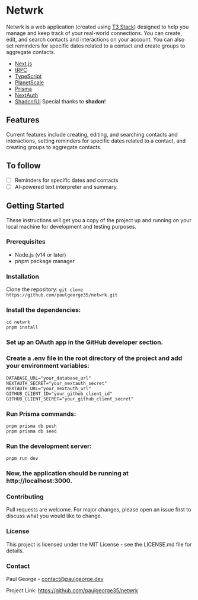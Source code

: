 # Netwrk

Netwrk is a web application (created using [T3 Stack](https://create.t3.gg/)) designed to help you manage and keep track of your real-world connections. You can create, edit, and search contacts and interactions on your account. You can also set reminders for specific dates related to a contact and create groups to aggregate contacts.

- [Next.js](https://nextjs.org)
- [tRPC](https://trpc.io/)
- [TypeScript](https://www.typescriptlang.org/)
- [PlanetScale](https://planetscale.com/)
- [Prisma](https://www.prisma.io/)
- [NextAuth](https://next-auth.js.org/)
- [Shadcn/UI](https://ui.shadcn.com/) Special thanks to **shadcn**!

## Features

Current features include creating, editing, and searching contacts and interactions, setting reminders for specific dates related to a contact, and creating groups to aggregate contacts.

## To follow

- [ ] Reminders for specific dates and contacts
- [ ] AI-powered text interpreter and summary.

## Getting Started

These instructions will get you a copy of the project up and running on your local machine for development and testing purposes.

### Prerequisites

- Node.js (v14 or later)
- pnpm package manager

### Installation

Clone the repository:
`git clone https://github.com/paulgeorge35/netwrk.git`

### Install the dependencies:

```
cd netwrk
pnpm install
```

### Set up an OAuth app in the GitHub developer section.

### Create a .env file in the root directory of the project and add your environment variables:

```
DATABASE_URL="your_database_url"
NEXTAUTH_SECRET="your_nextauth_secret"
NEXTAUTH_URL="your_nextauth_url"
GITHUB_CLIENT_ID="your_github_client_id"
GITHUB_CLIENT_SECRET="your_github_client_secret"
```

### Run Prisma commands:

```
pnpm prisma db push
pnpm prisma db seed
```

### Run the development server:

```
pnpm run dev
```

### Now, the application should be running at http://localhost:3000.

### Contributing

Pull requests are welcome. For major changes, please open an issue first to discuss what you would like to change.

### License

This project is licensed under the MIT License - see the LICENSE.md file for details.

### Contact

Paul George - contact@paulgeorge.dev

Project Link: https://github.com/paulgeorge35/netwrk
